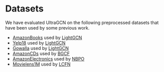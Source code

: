 # Datasets

We have evaluated UltraGCN on the following preprocessed datasets that have been used by some previous work.

+ [AmazonBooks](./AmazonBooks_m1) used by [LightGCN](https://github.com/kuandeng/LightGCN)
+ [Yelp18](./Yelp18_m1) used by [LightGCN](https://github.com/kuandeng/LightGCN)
+ [Gowalla](./Gowalla_m1) used by [LightGCN](https://github.com/kuandeng/LightGCN)
+ [AmazonCDs](./AmazonCDs_m1) used by [BGCF](https://dl.acm.org/doi/10.1145/3394486.3403254)
+ [AmazonElectronics](./AmazonElectronics_m1) used by [NBPO](https://github.com/Wenhui-Yu/NBPO) 
+ [Movielens1M](./Movielens1M_m1) used by [LCFN](https://github.com/Wenhui-Yu/LCFN)

